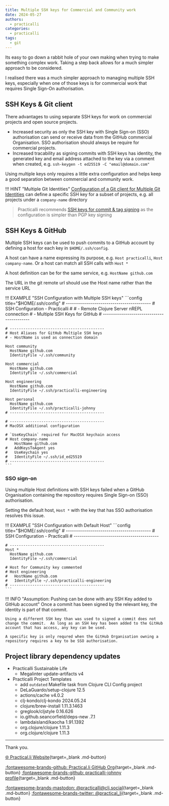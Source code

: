 ```yaml
---
title: Multiple SSH keys for Commercial and Community work
date: 2024-05-27
authors:
  - practicalli
categories:
  - practicalli
tags:
  - git
---
```



Its easy to go down a rabbit hole of your own making when trying to make something complex work. Taking a step back allows for a much simpler approach to be considered.

I realised there was a much simpler approach to managing multiple SSH keys, especially when one of those keys is for commercial work that requires Single Sign-On authorisation.

<!-- more -->


## SSH Keys & Git client

There advantages to using separate SSH keys for work on commercial projects and open source projects.

- Increased security as only the SSH key with Single Sign-on (SSO) authorisation can send or receive data from the GitHub commercial Organisation.  SSO authorisation should always be require for commercial projects.
- Increased tracability as signing commits with SSH keys has identity, the generated key and email address attached to the key via a comment when created, e.g. `ssh-keygen -t ed25519 -C "email@domain.com"`

Using multiple keys only requires a little extra configuration and helps keep a good separation between commercial and community work.

!!! HINT "Multiple Git Identities"
    [Configuration of a Git client for Multiple Git Identities](https://practical.li/engineering-playbook/source-control/git-configuration/#multiple-git-identities) can define a specific SSH key for a subset of projects, e.g. all projects under a `company-name` directory

> Practicalli recommends [SSH keys for commit & tag signing](https://practical.li/engineering-playbook/source-control/git-configuration/#commit-signing-with-ssh-key) as the configuration is simpler than PGP key signing


## SSH Keys & GitHub

Multiple SSH keys can be used to push commits to a GitHub account by defining a host for each key in `$HOME/.ssh/config`.

A host can have a name expressing its purpose, e.g. `Host practicalli`, `Host company-name`.  Or a host can match all SSH calls with `Host *`

A host definition can be for the same service, e.g. `HostName github.com`

The URL in the git remote url should use the Host name rather than the service URL

!!! EXAMPLE "SSH Configuration with Multiple SSH keys"
    ```config title="$HOME/.ssh/config"
    # ------------------------------------------
    # SSH Configuration - Practicalli
    #
    # - Remote Clojure Server nREPL connection
    # - Multiple SSH Keys for GitHub
    # ------------------------------------------

    # ------------------------------------------
    # Host Aliases for GitHub Multiple SSH keys
    # - HostName is used as connection domain

    Host community
      HostName github.com
      IdentityFile ~/.ssh/community

    Host commercial
      HostName github.com
      IdentityFile ~/.ssh/commercial

    Host engineering
      HostName github.com
      IdentityFile ~/.ssh/practicalli-engineering

    Host personal
      HostName github.com
      IdentityFile ~/.ssh/practicalli-johnny
    # ------------------------------------------

    # ------------------------------------------
    # MacOSX additional configuration

    # `UseKeyChain` required for MacOSX keychain access
    # Host company-name
        HostName github.com
    #   AddKeysToAgent yes
    #   UseKeychain yes
    #   IdentityFile ~/.ssh/id_ed25519
    # ------------------------------------------
    ```

### SSO sign-on

Using multiple Host definitions with SSH keys failed when a GitHub Organisation containing the repository requires Single Sign-on (SSO) authorisation.

Setting the default host, `Host *` with the key that has SSO authorisation resolves this issue.

!!! EXAMPLE "SSH Configuration with Default Host"
    ```config title="$HOME/.ssh/config"
    # ------------------------------------------
    # SSH Configuration - Practicalli
    # ------------------------------------------

    # ------------------------------------------
    Host *
      HostName github.com
      IdentityFile ~/.ssh/commercial

    # Host for Community key commented
    # Host engineering
    #   HostName github.com
    #   IdentityFile ~/.ssh/practicalli-engineering
    # ------------------------------------------
    ```

!!! INFO "Assumption: Pushing can be done with any SSH Key added to GitHub account"
    Once a commit has been signed by the relevant key, the identity is part of that commit.

    Using a different SSH key than was used to signed a commit does not change the commit.  As long as an SSH key has been added to the GitHub account that has access, any key can be used.

    A specific key is only requred when the GitHub Organisation owning a repository requires a key to be SSO authorisation.


## Project library dependency updates


- Practicalli Sustainable Life
  - Megalinter update-artifacts v4
- Practicalli Project Templates
  - add `outdated` Makefile task from Clojure CLI Config project
  - DeLaGuardo/setup-clojure 12.5
  - actions/cache v4.0.2
  - clj-kondo/clj-kondo 2024.05.24
  - clojure/brew-install 1.11.3.1463
  - greglook/cljstyle 0.16.626
  - io.github.seancorfield/deps-new .7.1
  - lambdaisland/kaocha 1.91.1392
  - org.clojure/clojure 1.11.3
  - org.clojure/clojure 1.11.3


---
Thank you.

[:globe_with_meridians: Practical.li Website](https://practical.li){target=_blank .md-button}

[:fontawesome-brands-github: Practical.li GitHub Org](https://github.com/practicalli){target=_blank .md-button}
[:fontawesome-brands-github: practicalli-johnny profile](https://github.com/practicalli-johnny){target=_blank .md-button}

[:fontawesome-brands-mastodon: @practicalli@clj.social](https://clj.social/@practicalli){target=_blank .md-button}
[:fontawesome-brands-twitter: @practical_li](https://twitter.com/practcial_li){target=_blank .md-button}
